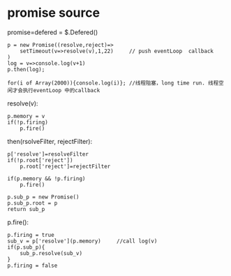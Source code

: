 # promise source
promise=defered = $.Defered()

    p = new Promise((resolve,reject)=>
        setTimeout(v=>resolve(v),1,22)     // push eventLoop  callback
    )
    log = v=>console.log(v+1)
    p.then(log);           

    for(i of Array(2000)){console.log(i)}; //线程阻塞，long time run. 线程空闲才会执行eventLoop 中的callback

resolve(v):

    p.memory = v
    if(!p.firing)
        p.fire()

then(rsolveFilter, rejectFilter):

    p['resolve']=resolveFilter
    if(!p.root['reject'])
        p.root['reject']=rejectFilter

    if(p.memory && !p.firing)
        p.fire()

    p.sub_p = new Promise()
    p.sub_p.root = p 
    return sub_p

p.fire():

    p.firing = true
    sub_v = p['resolve'](p.memory)     //call log(v)
    if(p.sub_p){
        sub_p.resolve(sub_v)
    }
    p.firing = false

